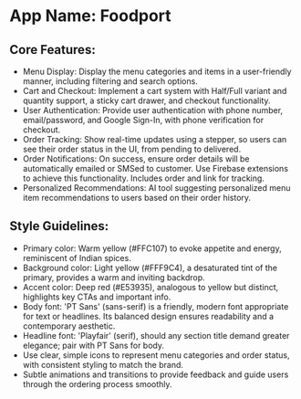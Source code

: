 # **App Name**: Foodport

## Core Features:

- Menu Display: Display the menu categories and items in a user-friendly manner, including filtering and search options.
- Cart and Checkout: Implement a cart system with Half/Full variant and quantity support, a sticky cart drawer, and checkout functionality.
- User Authentication: Provide user authentication with phone number, email/password, and Google Sign-In, with phone verification for checkout.
- Order Tracking: Show real-time updates using a stepper, so users can see their order status in the UI, from pending to delivered.
- Order Notifications: On success, ensure order details will be automatically emailed or SMSed to customer. Use Firebase extensions to achieve this functionality. Includes order and link for tracking.
- Personalized Recommendations: AI tool suggesting personalized menu item recommendations to users based on their order history.

## Style Guidelines:

- Primary color: Warm yellow (#FFC107) to evoke appetite and energy, reminiscent of Indian spices.
- Background color: Light yellow (#FFF9C4), a desaturated tint of the primary, provides a warm and inviting backdrop.
- Accent color: Deep red (#E53935), analogous to yellow but distinct, highlights key CTAs and important info.
- Body font: 'PT Sans' (sans-serif) is a friendly, modern font appropriate for text or headlines. Its balanced design ensures readability and a contemporary aesthetic.
- Headline font: 'Playfair' (serif), should any section title demand greater elegance; pair with PT Sans for body.
- Use clear, simple icons to represent menu categories and order status, with consistent styling to match the brand.
- Subtle animations and transitions to provide feedback and guide users through the ordering process smoothly.